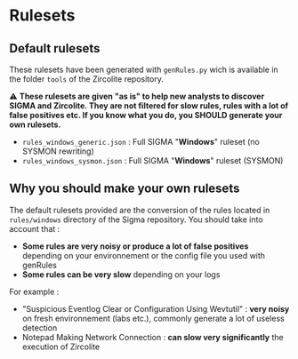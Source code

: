 # Rulesets

## Default rulesets

These rulesets have been generated with `genRules.py` wich is available in the folder `tools` of the Zircolite repository.

:warning: **These rulesets are given "as is" to help new analysts to discover SIGMA and Zircolite. They are not filtered for slow rules, rules with a lot of false positives etc. If you know what you do, you SHOULD generate your own rulesets.**

- `rules_windows_generic.json` : Full SIGMA "**Windows**" ruleset (no SYSMON rewriting)
- `rules_windows_sysmon.json` : Full SIGMA "**Windows**" ruleset (SYSMON)

## Why you should make your own rulesets

The default rulesets provided are the conversion of the rules located in `rules/windows` directory of the Sigma repository. You should take into account that : 

- **Some rules are very noisy or produce a lot of false positives** depending on your environnement or the config file you used with genRules
- **Some rules can be very slow** depending on your logs

For example : 

-  "Suspicious Eventlog Clear or Configuration Using Wevtutil" : **very noisy** on fresh environnement (labs etc.), commonly generate a lot of useless detection
-  Notepad Making Network Connection : **can slow very significantly** the execution of Zircolite
